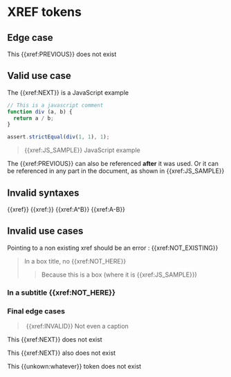 # XREF tokens

## Edge case

This {{xref:PREVIOUS}} does not exist

## Valid use case

The {{xref:NEXT}} is a JavaScript example

```javascript
// This is a javascript comment
function div (a, b) {
  return a / b;
}

assert.strictEqual(div(1, 1), 1);
```

> {{xref:JS_SAMPLE}} JavaScript example

The {{xref:PREVIOUS}} can also be referenced **after** it was used.
Or it can be referenced in any part in the document, as shown in {{xref:JS_SAMPLE}}

## Invalid syntaxes

{{xref}}
{{xref:}}
{{xref:A^B}}
{{xref:A-B}}

## Invalid use cases

Pointing to a non existing xref should be an error : {{xref:NOT_EXISTING}}

> In a box title, no {{xref:NOT_HERE}}
>> Because this is a box (where it is {{xref:JS_SAMPLE}})

### In a subtitle {{xref:NOT_HERE}}

### Final edge cases

> {{xref:INVALID}} Not even a caption

This {{xref:NEXT}} does not exist

This {{xref:NEXT}} also does not exist

This {{unkown:whatever}} token does not exist

